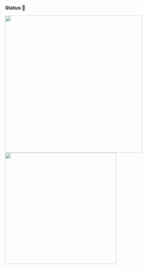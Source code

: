 ### Status 👋

<!--
**hgsgtk/hgsgtk** is a ✨ _special_ ✨ repository because its `README.md` (this file) appears on your GitHub profile.

Here are some ideas to get you started:

- 🔭 I’m currently working on ...
- 🌱 I’m currently learning ...
- 👯 I’m looking to collaborate on ...
- 🤔 I’m looking for help with ...
- 💬 Ask me about ...
- 📫 How to reach me: ...
- 😄 Pronouns: ...
- ⚡ Fun fact: ...
-->

<!-- by https://github.com/anuraghazra/github-readme-stats -->
<img src="https://github-readme-stats.vercel.app/api?username=hgsgtk&count_private=true&show_icons=true" width="450"/>
<img src="https://github-readme-stats.vercel.app/api/top-langs/?username=hgsgtk&layout=compact" width="365"/>

